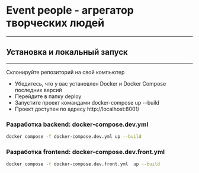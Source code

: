 # Event people - агрегатор творческих людей

---

## Установка и локальный запуск

----
Склонируйте репозиторий на свой компьютер

- Убедитесь, что у вас установлен Docker и Docker Compose последних версий
- Перейдите в папку deploy
- Запустите проект командами docker-compose up --build
- Проект доступен по адресу http://localhost:8001/

### Разработка backend: docker-compose.dev.yml 

```bash
docker compose -f docker-compose.dev.yml up --build
```

### Разработка frontend: docker-compose.dev.front.yml 

```bash
docker compose -f docker-compose.dev.front.yml  up --build
```